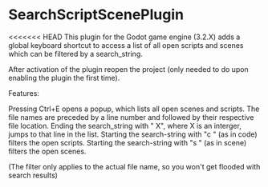 # SearchScriptScenePlugin
<<<<<<< HEAD
This plugin for the Godot game engine (3.2.X) adds a global keyboard shortcut to access a list of all open scripts and scenes which can be filtered by a search_string.

After activation of the plugin reopen the project (only needed to do upon enabling the plugin the first time).


Features:

Pressing Ctrl+E opens a popup, which lists all open scenes and scripts.
The file names are preceded by a line number and followed by their respective file location.
Ending the search_string with \" X\", where X is an interger, jumps to that line in the list.
Starting the search-string with \"c \" (as in code) filters the open scripts.
Starting the search-string with \"s \" (as in scene) filters the open scenes.

(The filter only applies to the actual file name, so you won't get flooded with search results)
